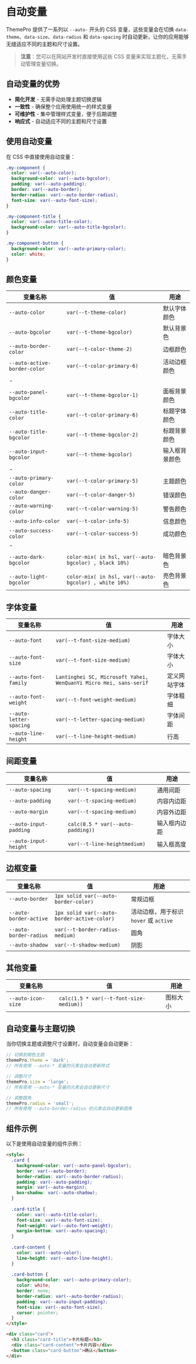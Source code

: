 # 自动变量

ThemePro 提供了一系列以 `--auto-` 开头的 CSS 变量，这些变量会在切换 `data-theme`、`data-size`、`data-radius` 和 `data-spacing` 时自动更新，让你的应用能够无缝适应不同的主题和尺寸设置。

> **注意**：您可以在网站开发时直接使用这些 CSS 变量来实现主题化，无需手动管理变量切换。

## 自动变量的优势

- **简化开发** - 无需手动处理主题切换逻辑
- **一致性** - 确保整个应用使用统一的样式变量
- **可维护性** - 集中管理样式变量，便于后期调整
- **响应式** - 自动适应不同的主题和尺寸设置

## 使用自动变量

在 CSS 中直接使用自动变量：

```css
.my-component {
  color: var(--auto-color);
  background-color: var(--auto-bgcolor);
  padding: var(--auto-padding);
  border: var(--auto-border);
  border-radius: var(--auto-border-radius);
  font-size: var(--auto-font-size);
}

.my-component-title {
  color: var(--auto-title-color);
  background-color: var(--auto-title-bgcolor);
}

.my-component-button {
  background-color: var(--auto-primary-color);
  color: white;
}
```

## 颜色变量

| 变量名称  | 值  | 用途 |
| ---- | ---- | --- |
| `--auto-color` | `var(--t-theme-color)` | 默认字体颜色 |
| `--auto-bgcolor` | `var(--t-theme-bgcolor)` | 默认背景色 |
| `--auto-border-color` | `var(--t-color-theme-2)` | 边框颜色 |
| `--auto-active-border-color` | `var(--t-color-primary-6)` | 活动边框颜色 |
| - |||
| `--auto-panel-bgcolor` | `var(--t-theme-bgcolor-1)` | 面板背景颜色 |
| `--auto-title-color` | `var(--t-color-primary-6)` | 标题字体颜色 |
| `--auto-title-bgcolor` | `var(--t-theme-bgcolor-2)` | 标题背景颜色
| `--auto-input-bgcolor` | `var(--t-theme-bgcolor)` | 输入框背景颜色 |
| - |||
| `--auto-primary-color` | `var(--t-color-primary-5)` | 主题颜色 |
| `--auto-danger-color` | `var(--t-color-danger-5)` | 错误颜色 |
| `--auto-warning-color` | `var(--t-color-warning-5)` | 警告颜色 |
| `--auto-info-color` | `var(--t-color-info-5)` | 信息颜色 |
| `--auto-success-color` | `var(--t-color-success-5)` | 成功颜色 |
| - |||
| `--auto-dark-bgcolor` | `color-mix( in hsl, var(--auto-bgcolor) , black 10%)` | 暗色背景色 |
| `--auto-light-bgcolor` | `color-mix( in hsl, var(--auto-bgcolor) , white 10%)` | 亮色背景色 |

## 字体变量

| 变量名称  | 值  | 用途 |
| ---- | ---- | --- |
| `--auto-font` | `var(--t-font-size-medium)` | 字体大小 |
| `--auto-font-size` | `var(--t-font-size-medium)` | 字体大小 |
| `--auto-font-family` | `Lantinghei SC, Microsoft Yahei, WenQuanYi Micro Hei, sans-serif` | 定义网站字体 |
| `--auto-font-weight` | `var(--t-font-weight-medium)` | 字体粗细 |
| `--auto-letter-spacing` | `var(--t-letter-spacing-medium)` | 字体间距 |
| `--auto-line-height` | `var(--t-line-height-medium)` | 行高 |

## 间距变量

| 变量名称  | 值  | 用途 |
| ---- | ---- | --- |
| `--auto-spacing` | `var(--t-spacing-medium)` | 通用间距  |
| `--auto-padding` | `var(--t-spacing-medium)` | 内容内边距 |
| `--auto-margin` | `var(--t-spacing-medium)` | 内容外边距 |
| `--auto-input-padding` | `calc(0.5 * var(--auto-padding))` | 输入框内边距 |
| `--auto-input-height` | `var(--t-line-heightmedium)` | 输入框高度 |

## 边框变量

| 变量名称  | 值  | 用途 |
| ---- | ---- | --- |
| `--auto-border` | `1px solid var(--auto-border-color)` | 常规边框 |
| `--auto-border-active` | `1px solid var(--auto-border-active-color)` | 活动边框，用于标识 `hover` 或 `active` |
| `--auto-border-radius` | `var(--t-border-radius-medium)` | 圆角 |
| `--auto-shadow` | `var(--t-shadow-medium)` | 阴影 |

## 其他变量

| 变量名称  | 值  | 用途 |
| ---- | ---- | --- |
| `--auto-icon-size` | `calc(1.5 * var(--t-font-size-medium))` | 图标大小 |

## 自动变量与主题切换

当你切换主题或调整尺寸设置时，自动变量会自动更新：

```js
// 切换到暗色主题
themePro.theme = 'dark';
// 所有使用 --auto-* 变量的元素会自动更新样式

// 调整尺寸
themePro.size = 'large';
// 所有使用 --auto-* 变量的元素会自动更新尺寸

// 调整圆角
themePro.radius = 'small';
// 所有使用 --auto-border-radius 的元素会自动更新圆角
```

## 组件示例

以下是使用自动变量的组件示例：

```html
<style>
  .card {
    background-color: var(--auto-panel-bgcolor);
    border: var(--auto-border);
    border-radius: var(--auto-border-radius);
    padding: var(--auto-padding);
    margin: var(--auto-margin);
    box-shadow: var(--auto-shadow);
  }
  
  .card-title {
    color: var(--auto-title-color);
    font-size: var(--auto-font-size);
    font-weight: var(--auto-font-weight);
    margin-bottom: var(--auto-spacing);
  }
  
  .card-content {
    color: var(--auto-color);
    line-height: var(--auto-line-height);
  }
  
  .card-button {
    background-color: var(--auto-primary-color);
    color: white;
    border: none;
    border-radius: var(--auto-border-radius);
    padding: var(--auto-input-padding);
    font-size: var(--auto-font-size);
    cursor: pointer;
  }
</style>

<div class="card">
  <h3 class="card-title">卡片标题</h3>
  <div class="card-content">卡片内容</div>
  <button class="card-button">确认</button>
</div>
```